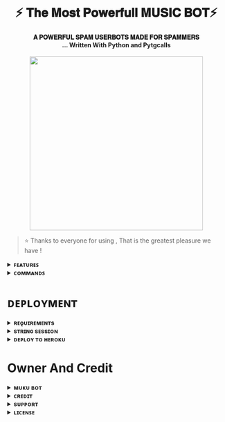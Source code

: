 <h1 align = "center"> ⚡ 𝐓𝐡𝐞 𝐌𝐨𝐬𝐭 𝐏𝐨𝐰𝐞𝐫𝐟𝐮𝐥𝐥 𝐌𝐔𝐒𝐈𝐂 𝐁𝐎𝐓⚡
  
<h4 align="center"> 𝐀 𝐏𝐎𝐖𝐄𝐑𝐅𝐔𝐋 𝐒𝐏𝐀𝐌 𝐔𝐒𝐄𝐑𝐁𝐎𝐓𝐒 𝐌𝐀𝐃𝐄 𝐅𝐎𝐑 𝐒𝐏𝐀𝐌𝐌𝐄𝐑𝐒 <br> ... Written With Python and Pytgcalls</h4>

<p align="center"><a href="https://t.me/LEGEND_MUKUND"><img src="https://telegra.ph/file/3f4761dc05024faa00f61.jpg" width="400"></a></p>


> ⭐️ Thanks to everyone for using , That is the greatest pleasure we have !

<details>
<summary><b>ꜰᴇᴀᴛᴜʀᴇꜱ</b></summary>
<br>

- ɪᴛ ᴄᴀɴ ᴘʟᴀʏ ꜱᴏɴɢ ᴏɴ ᴠᴄ.
- ᴠɪᴅᴇᴏ ᴘʟᴀʏ ᴀʟꜱᴏ ᴀᴠᴀɪʟᴀʙʟᴇ.
- Qᴜᴇᴜᴇꜱ ᴀᴠᴀɪʟᴀʙʟᴇ.
- ᴀᴅᴍɪɴ ᴄᴏᴍᴍᴀɴᴅꜱ ᴀʟꜱᴏ ᴀᴠᴀɪʟᴀʙʟᴇ.

</details>    
    
<details>
<summary><b>ᴄᴏᴍᴍᴀɴᴅꜱ</b></summary>
<br>

| Command  | Description                                          |
| -------  | ---------------------------------------------------- |
| /play    | Play the given query or YouTube link as audio.       |
| /vplay   | Play the given query or YouTube link as video.       |
| /saudio  | Stream m3u8 or live stream audio link.               |
| /svideo  | Stream m3u8 or live stream video link.               |
| /queue   | Shows the songs in queue.                            |        
| /skip    | Play next song in queue.                             |
| /pause   | Pause the audio stream.                              |
| /resume  | Resume the audio stream.                             |
| /mute    | Mute the userbot.                                    |
| /unmute  | Unmute the userbot.                                  |
| /stop    | Stop streaming and remove the userbot from the call. |
| /restart | Restart the bot (Only for bot Owner).                |
    
</details>     

# ᴅᴇᴘʟᴏʏᴍᴇɴᴛ


<details>
<summary><b>ʀᴇǫᴜɪʀᴇᴍᴇɴᴛs</b></summary>
<br>
    
1. `API_ID` : Assistant account Telegram API_ID, get it from my.telegram.org
2. `API_HASH` : Assistant account Telegram API_HASH, get it from my.telegram.org
3. `BOT_TOKEN` : Your Telegram bot token, get it from @BotFather
4. `SESSION_NAME` : Pyrogram session string of assistant account
5. `OWNER_ID` : Your Telegram ID
    
</details>

<details>
<summary><b>sᴛʀɪɴɢ sᴇssɪᴏɴ</b></summary>
<br>
    
> ʏᴏᴜ'ʟʟ ɴᴇᴇᴅ ᴀ ᴀᴘɪ_ɪᴅ & ᴀᴘɪ_ʜᴀsʜ ɪɴ ᴏʀᴅᴇʀ ᴛᴏ ɢᴇɴᴇʀᴀᴛᴇ ᴘʏʀᴏɢʀᴀᴍ sᴇssɪᴏɴ. 
> ᴀʟᴡᴀʏs ʀᴇᴍᴇʙᴇʀ ᴛᴏ ᴜsᴇ ɢᴏᴏᴅ ᴀᴘɪ ᴄᴏᴍʙᴏ ᴇʟsᴇ ʏᴏᴜʀ ᴀᴄᴄᴏᴜɴᴛ ᴄᴏᴜʟᴅ ʙᴇ ᴅᴇʟᴇᴛᴇᴅ.
> ᴜꜱᴇ ᴛʜɪꜱ ʙᴏᴛ ᴛᴏ ɢᴇɴᴇᴛʀᴀᴛᴇ ᴛʜᴇ ꜱᴛʀɪɴɢ ꜱᴇꜱꜱɪᴏɴ ᴏʀ ʏᴏᴜ ᴄᴀɴ ᴜꜱᴇ ʏᴏᴜʀ ᴏᴡɴ ꜱᴏᴜʀᴄᴇꜱ [sᴛʀɪɴɢ sᴇssɪᴏɴ](https://replit.com/@FAKEMUKUND/Pyrogram)
  
<p align="center"><a href="https://replit.com/@FAKEMUKUND/Pyrogram"> <img src="https://img.shields.io/badge/String%20Session-black?style=for-the-badge&logo=replit" width="220" height="38.45"/></a></p>  
    
</details>

<details>
<summary><b>ᴅᴇᴘʟᴏʏ ᴛᴏ ʜᴇʀᴏᴋᴜ</b></summary>
<br>

> ᴘʏʀᴏɢʀᴀᴍ ꜱᴛʀɪɴɢ ꜱᴇꜱꜱɪᴏɴ ʀᴇQᴜɪʀᴇᴅ
    
<p><a href="https://heroku.com/deploy?template=https://github.com/Legend-Mukund/Song"><img src="https://img.shields.io/badge/Deploy%20To%20Heroku-blueviolet?style=for-the-badge&logo=heroku" width="200""/></a></p>
  
</details>


# Owner And Credit


<details>
<summary><b>ᴍᴜᴋᴜ ʙᴏᴛ </b></summary>
<br>

<a href="https://t.me/ALIEN_MUSIC_ROBOT"> <img src="https://img.shields.io/badge/MUKU-BOT-green?style=for-the-badge&logo=telegram" alt="Muku Bot" /> </a>

</details>


<details>
<summary><b>ᴄʀᴇᴅɪᴛ</b></summary>
<br>

<a href="https://github.com/Legend-Mukund"> <img src="https://img.shields.io/badge/Mukund-Github-magenta?style=for-the-badge&logo=github" alt="Mukund Github" /> </a>
   
</details>


<details>
<summary><b>sᴜᴘᴘᴏʀᴛ</b></summary>
<br>


<a href="https://t.me/ABOUT_MUKUND/15"> <img src="https://img.shields.io/badge/Mukund-User-green?style=for-the-badge&logo=telegram" alt="Mukund on Telegram" /> </a>
<a href="https://t.me/ALIEN_X_SUPPORT"> <img src="https://img.shields.io/badge/Support-Chat-green?style=for-the-badge&logo=telegram" alt="Support Chat" /> </a>
<a href="https://t.me/ALIEN_X_UPDATE"> <img src="https://img.shields.io/badge/Update-Channel-green?style=for-the-badge&logo=telegram" alt="Update Channel" /> </a> 


</details>

<details>
<summary><b>ʟɪᴄᴇɴꜱᴇ</b></summary>
<br>

<a href="https://github.com/Legend-Mukund/Song/blob/master/LICENSE"> <img src="https://img.shields.io/badge/License-GPLv3-blueviolet?style=for-the-badge" alt="License" /> </a>
  
</details>
